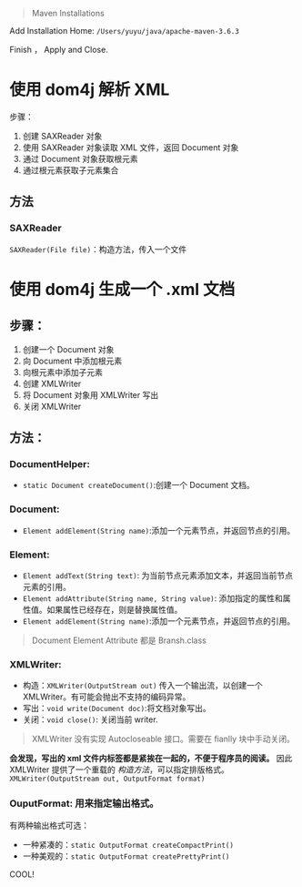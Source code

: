 > Maven Installations


Add Installation Home: 
`/Users/yuyu/java/apache-maven-3.6.3`

Finish ， Apply and Close.



# 使用 dom4j 解析 XML
步骤：
1. 创建 SAXReader 对象
2. 使用 SAXReader 对象读取 XML 文件，返回 Document 对象
3. 通过 Document 对象获取根元素
4. 通过根元素获取子元素集合


## 方法

### SAXReader 
`SAXReader(File file)`：构造方法，传入一个文件


### 






# 使用 dom4j 生成一个 .xml 文档

## 步骤：
1. 创建一个 Document 对象
2. 向 Document 中添加根元素
3. 向根元素中添加子元素
4. 创建 XMLWriter
5. 将 Document 对象用 XMLWriter 写出
6. 关闭 XMLWriter



## 方法：

### DocumentHelper:

- `static Document createDocument()`:创建一个 Document 文档。

### Document:

- `Element addElement(String name)`:添加一个元素节点，并返回节点的引用。

### Element:

- `Element addText(String text)`: 为当前节点元素添加文本，并返回当前节点元素的引用。
- `Element addAttribute(String name, String value)`: 添加指定的属性和属性值。如果属性已经存在，则是替换属性值。
- `Element addElement(String name)`:添加一个元素节点，并返回节点的引用。

> Document Element Attribute 都是 Bransh.class

### XMLWriter:

- 构造：`XMLWriter(OutputStream out)` 传入一个输出流，以创建一个 XMLWriter。有可能会抛出不支持的编码异常。
- 写出：`void write(Document doc)`:将文档对象写出。
- 关闭：`void close()`: 关闭当前 writer.

> XMLWriter 没有实现 Autocloseable 接口。需要在 fianlly 块中手动关闭。


**会发现，写出的 xml 文件内标签都是紧挨在一起的，不便于程序员的阅读。**
因此 XMLWriter 提供了一个重载的 *构造方法*，可以指定排版格式。
`XMLWriter(OutputStream out, OutputFormat format)`



### OuputFormat: 用来指定输出格式。

有两种输出格式可选：
- 一种紧凑的：`static OutputFormat createCompactPrint()`
- 一种美观的：`static OutputFormat createPrettyPrint()`




COOL!




















